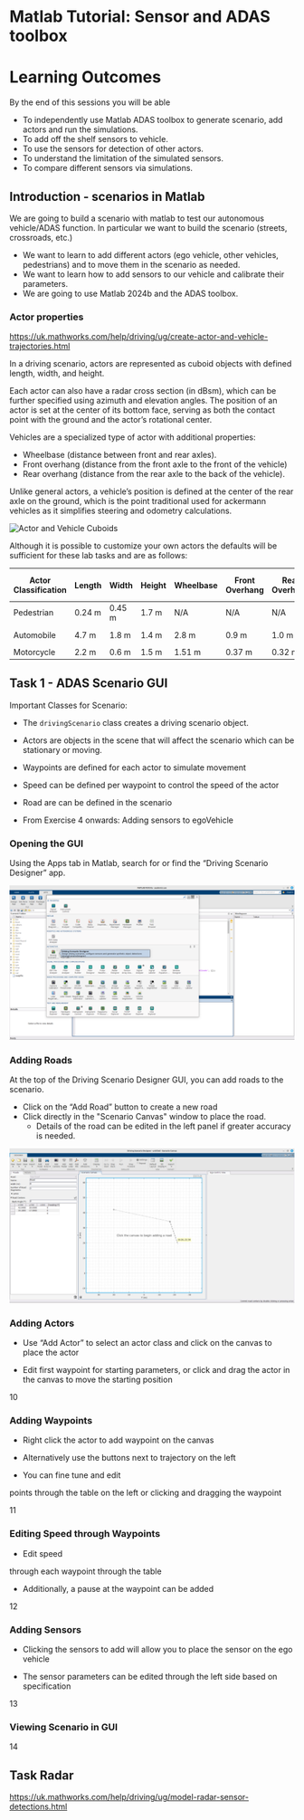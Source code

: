 <!--
author:   David Croft
email:    david.croft@warwick.ac.uk
version:  0.1.0
language: en
narrator: US English Male

classroom: false
icon: https://dscroft.github.io/liascript_materials/assets/logo.svg

import: https://dscroft.github.io/liascript_materials/assets/utils.md

@style
.flex-container {
    display: flex;
    flex-wrap: wrap; /* Allows the items to wrap as needed */
    align-items: stretch;
    gap: 20px; /* Adds both horizontal and vertical spacing between items */
}

.flex-child { 
    flex: 1;
    margin-right: 20px; /* Adds space between the columns */
}

@media (max-width: 600px) {
    .flex-child {
        flex: 100%; /* Makes the child divs take up the full width on slim devices */
        margin-right: 0; /* Removes the right margin */
    }
}
@end
-->

# Matlab Tutorial: Sensor and ADAS toolbox

Learning Outcomes
=================

By the end of this sessions you will be able

- To independently use Matlab ADAS toolbox to generate scenario, add actors and run the simulations.
- To add off the shelf sensors to vehicle.
- To use the sensors for detection of other actors.
- To understand the limitation of the simulated sensors.
- To compare different sensors via simulations.

## Introduction - scenarios in Matlab

We are going to build a scenario with matlab to test our autonomous vehicle/ADAS function.
In particular we want to build the scenario (streets, crossroads,  etc.)

- We want to learn to add different actors (ego vehicle, other vehicles, pedestrians) and to move them in the scenario as needed.
- We want to learn how to add sensors  to our vehicle and calibrate their parameters.
- We are going to use Matlab 2024b and the ADAS toolbox.


### Actor properties

<!-- style="display: none" -->
https://uk.mathworks.com/help/driving/ug/create-actor-and-vehicle-trajectories.html


In a driving scenario, actors are represented as cuboid objects with defined length, width, and height. 

Each actor can also have a radar cross section (in dBsm), which can be further specified using azimuth and elevation angles. The position of an actor is set at the center of its bottom face, serving as both the contact point with the ground and the actor’s rotational center.

Vehicles are a specialized type of actor with additional properties: 

- Wheelbase (distance between front and rear axles).
- Front overhang (distance from the front axle to the front of the vehicle)
- Rear overhang (distance from the rear axle to the back of the vehicle). 

Unlike general actors, a vehicle’s position is defined at the center of the rear axle on the ground, which is the point traditional used for ackermann vehicles as it simplifies steering and odometry calculations.


![](https://uk.mathworks.com/help/examples/driving/win64/xxActorAndVehicleCuboids.png "Actor and Vehicle Cuboids")


Although it is possible to customize your own actors the defaults will be sufficient for these lab tasks and are as follows:

<!--data-title="Default actor dimensions"
data-type="none"
-->
| Actor Classification | Length | Width | Height | Wheelbase | Front Overhang | Rear Overhang | Radar Cross-Section |
|----------------------|--------|-------|--------|-----------|----------------|---------------|---------------------|
| Pedestrian           | 0.24 m | 0.45 m| 1.7 m  | N/A       | N/A            | N/A           | -8 dBsm             |
| Automobile           | 4.7 m  | 1.8 m | 1.4 m  | 2.8 m     | 0.9 m          | 1.0 m         | 10 dBsm             |
| Motorcycle           | 2.2 m  | 0.6 m | 1.5 m  | 1.51 m    | 0.37 m         | 0.32 m        | 0 dBsm              |



## Task 1 - ADAS Scenario GUI

Important Classes for Scenario:

- The `drivingScenario`  class creates a driving scenario object.
- Actors are objects in the scene  that will affect the scenario which can be stationary or moving.
- Waypoints are defined for each actor to simulate movement
- Speed can be defined per waypoint to control the speed of the actor
- Road are can be defined in the scenario


- From Exercise 4 onwards: Adding sensors to egoVehicle


### Opening the GUI

Using the Apps tab in Matlab, search for or find the “Driving Scenario Designer” app.

![](media/images/open_app.png "Opening the Driving Scenario Designer GUI")


### Adding Roads

At the top of the Driving Scenario Designer GUI, you can add roads to the scenario.

- Click on the “Add Road” button to create a new road
- Click directly in the "Scenario Canvas" window to place the road.
  - Details of the road can be edited in the left panel if greater accuracy is needed. 

![](media/images/add_road.png "Adding Roads")

### Adding Actors

- Use “Add Actor” to select an
actor class and click on the
canvas to place the actor

- Edit first waypoint for starting
parameters, or click and drag
the actor in the canvas to
move the starting position

10

### Adding Waypoints

- Right click the actor to add
waypoint on the canvas

- Alternatively use the buttons
next to trajectory on the left

- You can fine tune and edit

points through the table on
the left or clicking and
dragging the waypoint

11

### Editing Speed through Waypoints

- Edit speed

through each
waypoint through
the table

- Additionally, a
pause at the
waypoint can be
added

12

### Adding Sensors

- Clicking the sensors to
add will allow you to
place the sensor on
the ego vehicle

- The sensor parameters
can be edited through
the left side based on
specification

13

### Viewing Scenario in GUI

14


## Task Radar 

<!-- style="display: none" -->
https://uk.mathworks.com/help/driving/ug/model-radar-sensor-detections.html